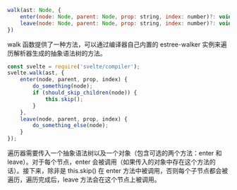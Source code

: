 ```js
walk(ast: Node, {
	enter(node: Node, parent: Node, prop: string, index: number)?: void,
	leave(node: Node, parent: Node, prop: string, index: number)?: void
})
```

walk 函数提供了一种方法，可以通过编译器自己内置的 estree-walker 实例来遍历解析器生成的抽象语法树的方法。

```js
const svelte = require('svelte/compiler');
svelte.walk(ast, {
	enter(node, parent, prop, index) {
		do_something(node);
		if (should_skip_children(node)) {
			this.skip();
		}
	},
	leave(node, parent, prop, index) {
		do_something_else(node);
	}
});
```

遍历器需要传入一个抽象语法树以及一个对象（包含可选的两个方法：enter 和 leave）。对于每个节点，enter 会被调用（如果传入的对象中存在这个方法的话）。接下来，除非是 this.skip() 在 enter 方法中被调用，否则每个子节点都会被遍历，遍历完成后，leave 方法会在这个节点上被调用。